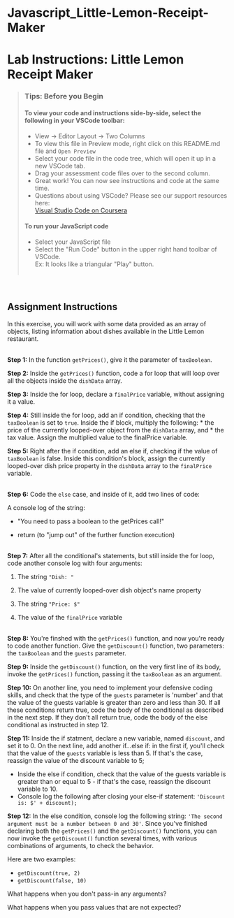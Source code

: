 # Javascript_Little-Lemon-Receipt-Maker
# Lab Instructions: Little Lemon Receipt Maker
 
> ### **Tips: Before you Begin**
> #### **To view your code and instructions side-by-side**, select the following in your VSCode toolbar:
> - View -> Editor Layout -> Two Columns
> - To view this file in Preview mode, right click on this README.md file and `Open Preview`
> - Select your code file in the code tree, which will open it up in a new VSCode tab.
> - Drag your assessment code files over to the second column. 
> - Great work! You can now see instructions and code at the same time. 
> - Questions about using VSCode? Please see our support resources here:  
> [Visual Studio Code on Coursera](https://www.coursera.org/learn/programming-with-javascript/supplement/roMvE/visual-studio-code-on-coursera)
> #### **To run your JavaScript code**
> - Select your JavaScript file
> - Select the "Run Code" button in the upper right hand toolbar of VSCode.  
> Ex: It looks like a triangular "Play" button. <br><br>

<br>

## Assignment Instructions

In this exercise, you will work with some data provided as an array of objects, listing information about dishes available in the Little Lemon restaurant.
<br><br>

**Step 1:** In the function `getPrices()`, give it the parameter of `taxBoolean`.

**Step 2:** Inside the `getPrices()` function, code a for loop that will loop over all the objects inside the `dishData` array.

**Step 3:** Inside the for loop, declare a `finalPrice` variable, without assigning it a value.

**Step 4:** Still inside the for loop, add an if condition, checking that the `taxBoolean` is set to `true`. Inside the if block, multiply the following: * the price of the currently looped-over object from the `dishData` array, and * the tax value. Assign the multiplied value to the finalPrice variable.

**Step 5:** Right after the if condition, add an else if, checking if the value of `taxBoolean` is false. Inside this condition's block, assign the currently looped-over dish price property in the `dishData` array to the `finalPrice` variable.
<br><br>

**Step 6:** Code the `else` case, and inside of it, add two lines of code:

A console log of the string:  

- "You need to pass a boolean to the getPrices call!"  

- return (to "jump out" of the further function execution)
<br><br>

<b>Step 7:</b> After all the conditional's statements, but still inside the for loop, code another console log with four arguments:

1. The string `"Dish: "`

2. The value of currently looped-over dish object's name property

3. The string `"Price: $"`

5. The value of the `finalPrice` variable
<br><br>

**Step 8:** You're finshed with the `getPrices()` function, and now you're ready to code another function. Give the `getDiscount()` function, two parameters: the `taxBoolean` and the `guests` parameter. 

**Step 9:** Inside the `getDiscount()` function,  on the very first line of its body, invoke the `getPrices()` function, passing it the `taxBoolean` as an argument.

**Step 10:** On another line, you need to implement your defensive coding skills, and check that the type of the `guests` parameter is 'number' and  that the value of the guests variable is greater than zero and less than 30.  If all these conditions return true, code the body of the conditional as described in the next step. If they don't all return true, code the body of the else conditional as instructed in step 12.

**Step 11:** Inside the if statment, declare a new variable, named `discount`, and set it to 0. On the next line, add another if...else if: in the first if, you'll check that the value of the `guests` variable is less than 5. If that's the case, reassign the value of the discount variable to 5; 
- Inside the else if condition, check that the value of the guests variable is greater than or equal to 5 - if that's the case, reassign the discount variable to 10.
- Console log the following after closing your else-if statement: `'Discount is: $' + discount);`


**Step 12:** In the else condition, console log the following string: `'The second argument must be a number between 0 and 30'`. Since you've finished declaring both the `getPrices()` and the `getDiscount()` functions, you can now invoke the `getDiscount()` function several times, with various combinations of arguments, to check the behavior. <br>

Here are two examples: 
- `getDiscount(true, 2) `
- `getDiscount(false, 10)`

What happens when you don't pass-in any arguments?  

What happens when you pass values that are not expected?
